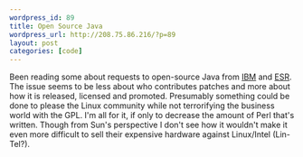 ```yaml
--- 
wordpress_id: 89
title: Open Source Java
wordpress_url: http://208.75.86.216/?p=89
layout: post
categories: [code]
---
```

Been reading some about requests to open-source Java from <a href="http://news.com.com/2100-1007_3-5165427.html">IBM</a> and <a href="http://www.catb.org/~esr/writings/let-java-go.html">ESR</a>. The issue seems to be less about who contributes patches and more about how it is released, licensed and promoted. Presumably something could be done to please the Linux community while not terrorifying the business world with the GPL. I'm all for it, if only to decrease the amount of Perl that's written. Though from Sun's perspective I don't see how it wouldn't make it even more difficult to sell their expensive hardware against Linux/Intel (Lin-Tel?).
